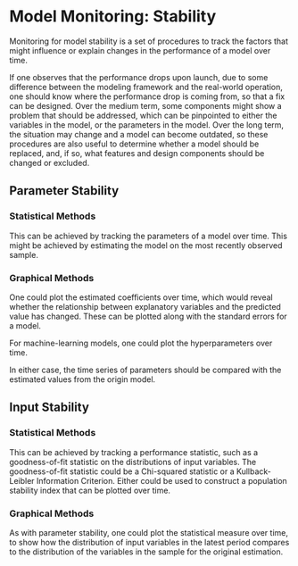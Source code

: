 
# Model Monitoring: Stability

Monitoring for model stability is a set of procedures to track the 
factors that might influence or explain changes in 
the performance of a model over time. 

If one observes that the performance drops upon launch, 
due to some difference between the modeling framework and the real-world operation, 
one should know where the performance drop is coming from, so that a fix can be designed.
Over the medium term, some components might show a problem that should be addressed, 
which can be pinpointed to either the variables in the model, 
or the parameters in the model. 
Over the long term, the situation may change and a model can become outdated,
so these procedures are also useful to determine whether a model should be replaced, 
and, if so, what features and design components should be changed or excluded.


## Parameter Stability

### Statistical Methods

This can be achieved by tracking the parameters of a model over time.
This might be achieved by estimating the model on the most recently observed sample. 


### Graphical Methods

One could plot the estimated coefficients over time, which would reveal whether
the relationship between explanatory variables and the predicted value has changed. 
These can be plotted along with the standard errors for a model. 


For machine-learning models, one could plot the hyperparameters over time. 

In either case, the time series of parameters should be compared with the estimated values 
from the origin model. 


## Input Stability


### Statistical Methods

This can be achieved by tracking a performance statistic, 
such as a goodness-of-fit statistic on the distributions of input variables. 
The goodness-of-fit statistic could be a Chi-squared statistic or
a Kullback-Leibler Information Criterion. 
Either could be used to construct a population stability index that can be plotted over time. 


### Graphical Methods

As with parameter stability, 
one could plot the statistical measure over time, 
to show how the distribution of input variables in the latest period
compares to the distribution of the variables in the sample for the original estimation. 



